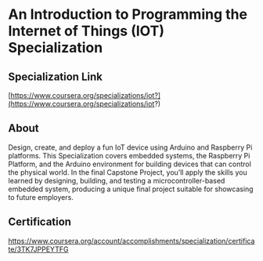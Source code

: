 
# An Introduction to Programming the Internet of Things (IOT) Specialization

## Specialization Link

[https://www.coursera.org/specializations/iot?](https://www.coursera.org/specializations/iot?)

## About

Design, create, and deploy a fun IoT device using Arduino and Raspberry Pi platforms. This Specialization covers embedded systems, the Raspberry Pi Platform, and the Arduino environment for building devices that can control the physical world. In the final Capstone Project, you’ll apply the skills you learned by designing, building, and testing a microcontroller-based embedded system, producing a unique final project suitable for showcasing to future employers.


## Certification
 https://www.coursera.org/account/accomplishments/specialization/certificate/3TK7JPPEYTFG

